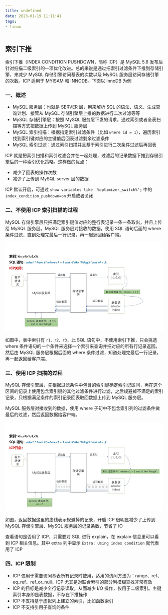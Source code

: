 ```yaml
---
title: undefined
date: 2023-01-19 11:11:41
tags:
- linux
---
```


## 索引下推

索引下推（INDEX CONDITION PUSHDOWN，简称 ICP）是 MySQL 5.6 发布后针对扫描二级索引的一项优化改进。总的来说是通过把索引过滤条件下推到存储引擎，来减少 MySQL 存储引擎访问基表的次数以及 MySQL 服务层访问存储引擎的次数。ICP 适用于 MYISAM 和 INNODB。下面以 InnoDB 为例

### 一、概述

- MySQL 服务层：也就是 SERVER 层，用来解析 SQL 的语法、语义、生成查询计划、接管从 MySQL 存储引擎层上推的数据进行二次过滤等等
- MySQL 存储引擎层：按照 MySQL 服务层下发的请求，通过索引或者全表扫描等方式把数据上传到 MySQL 服务层
- MySQL 索引扫描：根据指定索引过滤条件（比如 `where id = 1`），遍历索引找到索引键对应的主键值后回表过滤剩余过滤条件
- MySQL 索引过滤：通过索引扫描并且基于索引进行二次条件过滤后再回表

ICP 就是把索引扫描和索引过滤合并在一起处理，过滤后的记录数据下推到存储引擎后的一种索引优化策略。这样做的优点：

- 减少了回表的操作次数
- 减少了上传到 MySQL server 层的数据

ICP 默认开启，可通过 `show variables like '%optimizer_switch%';` 中的 `index_condition_pushdown=on` 开启或者关闭

### 二、不使用 ICP 索引扫描的过程

MySQL 存储引擎层只把满足索引键值对应的整行表记录一条一条取出，并且上传给 MySQL 服务层。MySQL 服务层对接收的数据，使用 SQL 语句后面的 where 条件过滤，直到处理完最后一行记录，再一起返回给客户端。

<img src="./image/不使用索引下推.jpg" style="zoom:70%;" />

如图中，表中索引有 `r1、r2、r3`，此 SQL 语句中，不使用索引下推，只会挑选 where 条件语句的一个条件来选择一个索引来查询并把对应的所有行记录返回。然后由 MySQL 服务层根据后面的 where 条件过滤，知道处理完最后一行记录，再一起返回给客户端。

### 三、使用 ICP 扫描的过程

MySQL 存储引擎层，先根据过滤条件中包含的索引键确定索引记区间，再在这个区间的记录上使用包含索引键的其他过滤条件进行过滤，之后规避掉不满足的索引记录，只根据满足条件的索引记录回表取回数据上传到 MySQL 服务层。

MySQL 服务层对接收到的数据，使用 where 子句中不包含索引列的过滤条件做最后的过滤，然后返回数据给客户端。

<img src="./image/使用索引下推.jpg" style="zoom:67%;" />

如图，返回数据这里的虚线表示规避掉的记录，开启 ICP 很明显减少了上传到 MySQL 存储引擎层、MySQL 服务层的记录条数，节省了 IO

查看语句是否用了 ICP，只需要对 SQL 进行 explain，在 explain 信息里可以看到 ICP 相关信息。其中 extra 列中显示 `Extra: Using index condition` 就代表用了 ICP 

### 四、ICP 限制

- ICP 仅用于需要访问基表所有记录时使用，适用的访问方法为：range、ref、eq_ref、ref_or_null。ICP 尤其是对联合索引的部分列模糊查找非常有效
- ICP 的目标是减少全行记录读取，从而减少 I/O 操作，仅用于二级索引。主键索引本身即是表数据，不存在下推操作
- ICP 不支持基于虚拟列上建立的索引，比如函数索引
- ICP 不支持引用子查询的条件





























